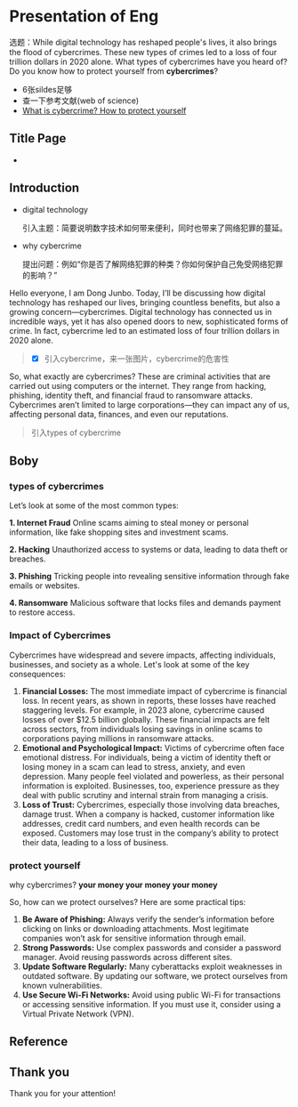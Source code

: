 # Presentation of Eng

选题：While  digital technology has reshaped people's lives, it also brings the flood of  cybercrimes. These new types of crimes led to a loss of four trillion dollars in 2020 alone. What types of cybercrimes have you heard of? Do you know how  to protect yourself from **cybercrimes**?

- 6张sildes足够
- 查一下参考文献(web of science)
- [What is cybercrime? How to protect yourself](https://www.kaspersky.com/resource-center/threats/what-is-cybercrime)

## Title Page

- 

## Introduction

- digital technology

  引入主题：简要说明数字技术如何带来便利，同时也带来了网络犯罪的蔓延。

- why cybercrime

  提出问题：例如“你是否了解网络犯罪的种类？你如何保护自己免受网络犯罪的影响？”

Hello everyone, I am Dong Junbo. Today, I’ll be discussing how digital technology has reshaped our lives, bringing countless benefits, but also a growing concern—cybercrimes. Digital technology has connected us in incredible ways, yet it has also opened doors to new, sophisticated forms of crime. In fact, cybercrime led to an estimated loss of four trillion dollars in 2020 alone.

> - [x] 引入cybercrime，来一张图片，cybercrime的危害性

So, what exactly are cybercrimes? These are criminal activities that are carried out using computers or the internet. They range from hacking, phishing, identity theft, and financial fraud to ransomware attacks. Cybercrimes aren’t limited to large corporations—they can impact any of us, affecting personal data, finances, and even our reputations.

> 引入types of cybercrime

## Boby

### types of cybercrimes

Let’s look at some of the most common types:

**1. Internet Fraud**
Online scams aiming to steal money or personal information, like fake shopping sites and investment scams.

**2. Hacking**
Unauthorized access to systems or data, leading to data theft or breaches.

**3. Phishing**
Tricking people into revealing sensitive information through fake emails or websites.

**4. Ransomware**
Malicious software that locks files and demands payment to restore access.

### Impact of Cybercrimes

Cybercrimes have widespread and severe impacts, affecting individuals, businesses, and society as a whole. Let's look at some of the key consequences:

1. **Financial Losses:**
   The most immediate impact of cybercrime is financial loss. In recent years, as shown in reports, these losses have reached staggering levels. For example, in 2023 alone, cybercrime caused losses of over $12.5 billion globally. These financial impacts are felt across sectors, from individuals losing savings in online scams to corporations paying millions in ransomware attacks.
2. **Emotional and Psychological Impact:**
   Victims of cybercrime often face emotional distress. For individuals, being a victim of identity theft or losing money in a scam can lead to stress, anxiety, and even depression. Many people feel violated and powerless, as their personal information is exploited. Businesses, too, experience pressure as they deal with public scrutiny and internal strain from managing a crisis.
3. **Loss of Trust:**
   Cybercrimes, especially those involving data breaches, damage trust. When a company is hacked, customer information like addresses, credit card numbers, and even health records can be exposed. Customers may lose trust in the company’s ability to protect their data, leading to a loss of business.

### protect yourself

why cybercrimes? **your money your money your money**

So, how can we protect ourselves? Here are some practical tips:

1. **Be Aware of Phishing:** Always verify the sender’s information before clicking on links or downloading attachments. Most legitimate companies won’t ask for sensitive information through email.
2. **Strong Passwords:** Use complex passwords and consider a password manager. Avoid reusing passwords across different sites.
3. **Update Software Regularly:** Many cyberattacks exploit weaknesses in outdated software. By updating our software, we protect ourselves from known vulnerabilities.
4. **Use Secure Wi-Fi Networks:** Avoid using public Wi-Fi for transactions or accessing sensitive information. If you must use it, consider using a Virtual Private Network (VPN).

## Reference



## Thank you

Thank you for your attention!



